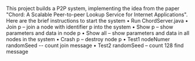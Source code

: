 This project builds a P2P system, implementing the idea from the paper "Chord: A Scalable Peer-to-peer Lookup Service for Internet Applications". Here are the brief instructions to start the system
• Run ChordServer.java
• Join p – join a node with identifier p into the system
• Show p – show parameters and data in node p
• Show all – show parameters and data in all nodes in the system
• Crash p – destroy node p
• Test1 nodeNumer randomSeed -- count join message
• Test2 randomSeed – count 128 find message

